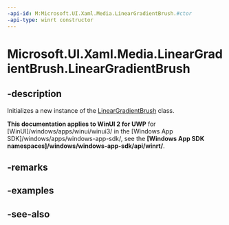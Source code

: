 ```yaml
---
-api-id: M:Microsoft.UI.Xaml.Media.LinearGradientBrush.#ctor
-api-type: winrt constructor
---
```


<!-- Method syntax
public LinearGradientBrush()
-->

# Microsoft.UI.Xaml.Media.LinearGradientBrush.LinearGradientBrush

## -description
Initializes a new instance of the [LinearGradientBrush](lineargradientbrush.md) class.

**This documentation applies to WinUI 2 for UWP** for [WinUI]/windows/apps/winui/winui3/ in the [Windows App SDK]/windows/apps/windows-app-sdk/, see the **[Windows App SDK namespaces]/windows/windows-app-sdk/api/winrt/**.

## -remarks

## -examples

## -see-also
